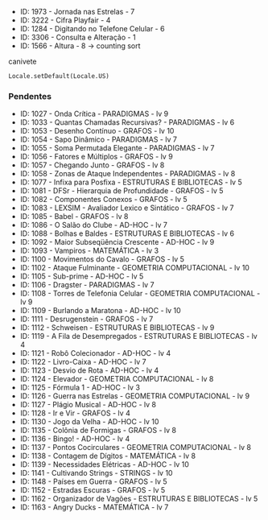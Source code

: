 - ID: 1973 - Jornada nas Estrelas - 7
- ID: 3222 - Cifra Playfair - 4
- ID: 1284 - Digitando no Telefone Celular - 6
- ID: 3306 - Consulta e Alteração - 1
- ID: 1566 - Altura - 8 -> counting sort

canivete

```
Locale.setDefault(Locale.US)
```

### Pendentes

- ID: 1027 - Onda Crítica - PARADIGMAS - lv 9
- ID: 1033 - Quantas Chamadas Recursivas? - PARADIGMAS - lv 6
- ID: 1053 - Desenho Contínuo - GRAFOS - lv 10
- ID: 1054 - Sapo Dinâmico - PARADIGMAS - lv 7
- ID: 1055 - Soma Permutada Elegante - PARADIGMAS - lv 7
- ID: 1056 - Fatores e Múltiplos - GRAFOS - lv 9
- ID: 1057 - Chegando Junto - GRAFOS - lv 8
- ID: 1058 - Zonas de Ataque Independentes - PARADIGMAS - lv 8
- ID: 1077 - Infixa para Posfixa - ESTRUTURAS E BIBLIOTECAS - lv 5 
- ID: 1081 - DFSr - Hierarquia de Profundidade - GRAFOS - lv 5
- ID: 1082 - Componentes Conexos - GRAFOS - lv 5
- ID: 1083 - LEXSIM - Avaliador Lexico e Sintático - GRAFOS - lv 7
- ID: 1085 - Babel - GRAFOS - lv 8
- ID: 1086 - O Salão do Clube - AD-HOC - lv 7
- ID: 1088 - Bolhas e Baldes - ESTRUTURAS E BIBLIOTECAS - lv 6
- ID: 1092 - Maior Subseqüência Crescente - AD-HOC  - lv 9
- ID: 1093 - Vampiros - MATEMÁTICA - lv 3 
- ID: 1100 - Movimentos do Cavalo - GRAFOS - lv 5
- ID: 1102 - Ataque Fulminante - GEOMETRIA COMPUTACIONAL - lv 10
- ID: 1105 - Sub-prime - AD-HOC - lv 5
- ID: 1106 - Dragster - PARADIGMAS - lv 7
- ID: 1108 - Torres de Telefonia Celular - GEOMETRIA COMPUTACIONAL - lv 9
- ID: 1109 - Burlando a Maratona - AD-HOC - lv 10
- ID: 1111 - Desrugenstein - GRAFOS - lv 7
- ID: 1112 - Schweisen - ESTRUTURAS E BIBLIOTECAS - lv 9
- ID: 1119 - A Fila de Desempregados - ESTRUTURAS E BIBLIOTECAS - lv 4
- ID: 1121 - Robô Colecionador - AD-HOC - lv 4 
- ID: 1122 - Livro-Caixa - AD-HOC - lv 7
- ID: 1123 - Desvio de Rota - AD-HOC - lv 4 
- ID: 1124 - Elevador - GEOMETRIA COMPUTACIONAL - lv 8
- ID: 1125 - Fórmula 1 - AD-HOC - lv 3 
- ID: 1126 - Guerra nas Estrelas - GEOMETRIA COMPUTACIONAL - lv 9 
- ID: 1127 - Plágio Musical - AD-HOC - lv 8
- ID: 1128 - Ir e Vir - GRAFOS - lv 4
- ID: 1130 - Jogo da Velha - AD-HOC - lv 10
- ID: 1135 - Colônia de Formigas - GRAFOS - lv 8
- ID: 1136 - Bingo! - AD-HOC - lv 4
- ID: 1137 - Pontos Cocirculares - GEOMETRIA COMPUTACIONAL - lv 8
- ID: 1138 - Contagem de Dígitos - MATEMÁTICA - lv 8
- ID: 1139 - Necessidades Elétricas - AD-HOC - lv 10
- ID: 1141 - Cultivando Strings - STRINGS - lv 10
- ID: 1148 - Países em Guerra - GRAFOS - lv 5
- ID: 1152 - Estradas Escuras - GRAFOS - lv 5
- ID: 1162 - Organizador de Vagões - ESTRUTURAS E BIBLIOTECAS - lv 5
- ID: 1163 - Angry Ducks - MATEMÁTICA - lv 7














